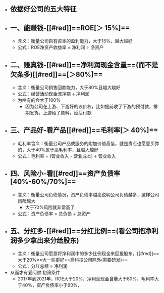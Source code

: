 - ## 依据好公司的五大特征
- ## 一、能赚钱-[[#red]]==ROE[＞ 15%]==
	- 含义：衡量公司自有资本的盈利能力，大于15%，越大越好
	- 公式：ROE净资产收益率 = 净利润 ÷ 净资产
- ## 二、赚真钱-[[#red]]==净利润现金含量==(而不是欠条多)[[#red]]==[＞80%]==
	- 含义：衡量公司销售回款能力，大于80%且越大越好
	- 公式：经营活动现金流净额 ÷ 净利润
	- 为啥有的会大于100%
		- 因为公司在上游、下游好的议价权，比如提前收了下游的预付款，排期发货。上游给了原料，延后付款
- ## 三、产品好-看产品[[#red]]==毛利率[＞ 40%]==
	- 毛利率含义：衡量公司产品或服务的附加价值高低，就是贵点也愿意买你的，大于40%属于高毛利率，且越大越好
	- 公式：毛利率 = (营业收入 - 营业成本) ÷ 营业收入
- ## 四、风险小-看[[#red]]==资产负债率[40%-60%/70%]==
	- 含义：衡量公司负债情况，资产负债率越高说明公司负债越多，这样公司风险越大
		- 大于70%风险就非常高了
	- 公式：资产负债率 = 总负债 ÷ 总资产
- ## 五、分红多-[[#red]]==分红比例==(看公司把净利润多少拿出来分给股东)
	- 含义：衡量公司愿意将净利润中的多少比例现金来回报股东，[[#red]]==大于20%==大一些更好==高科技公司除外(需要研发)==
	- 公式：分红总额 ÷ 净利润
- 从而才有爱问财 初筛条件
	- 2017年到2021年，ROE大于20%，净利润现金含量大于80%，毛利率大于40%，资产负债率小于60%，
